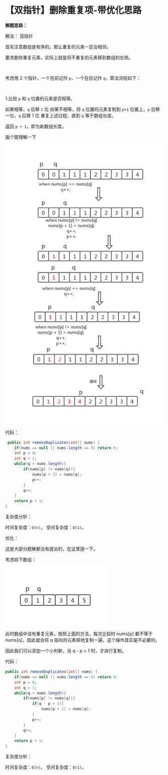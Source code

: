 # 【双指针】删除重复项-带优化思路

**解题思路：**

解法： 双指针

首先注意数组是有序的，那么重复的元素一定会相邻。

要求删除重复元素，实际上就是将不重复的元素移到数组的左侧。

&nbsp;

考虑用 2 个指针，一个在前记作 `p`，一个在后记作 `q`，算法流程如下：

&nbsp;

1.比较 `p` 和 `q` 位置的元素是否相等。

如果相等，`q` 后移 `1` 位
如果不相等，将 `q` 位置的元素复制到 `p+1` 位置上，`p` 后移一位，`q` 后移 1 位
重复上述过程，直到 `q` 等于数组长度。

返回 `p + 1`，即为新数组长度。

画个图理解一下

![1.png](00026.png)

代码：

```java
 public int removeDuplicates(int[] nums) {
    if(nums == null || nums.length == 0) return 0;
    int p = 0;
    int q = 1;
    while(q < nums.length){
        if(nums[p] != nums[q]){
            nums[p + 1] = nums[q];
            p++;
        }
        q++;
    }
    return p + 1;
}
```

复杂度分析：

时间复杂度：`O(n)`。
空间复杂度：`O(1)`。

优化：

这是大部分题解都没有提出的，在这里提一下。

考虑如下数组：

![2.png](non-dupli.png)

此时数组中没有重复元素，按照上面的方法，每次比较时 nums[p] 都不等于 nums[q]，因此就会将 q 指向的元素原地复制一遍，这个操作其实是不必要的。

因此我们可以添加一个小判断，当 q - p > 1 时，才进行复制。

代码：

```java
public int removeDuplicates(int[] nums) {
    if(nums == null || nums.length == 0) return 0;
    int p = 0;
    int q = 1;
    while(q < nums.length){
        if(nums[p] != nums[q]){
            if(q - p > 1){
                nums[p + 1] = nums[q];
            }
            p++;
        }
        q++;
    }
    return p + 1;
}
```

复杂度分析：

时间复杂度：`O(n)`。
空间复杂度：`O(1)`。